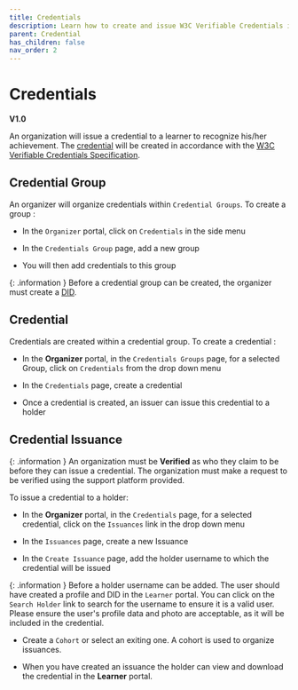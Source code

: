 ```yaml
---
title: Credentials
description: Learn how to create and issue W3C Verifiable Credentials in RCL Learn.
parent: Credential
has_children: false
nav_order: 2
---
```


# Credentials
**V1.0**

An organization will issue a credential to a learner to recognize his/her achievement. The [credential](/introduction/introduction.md) will be created in accordance with the [W3C Verifiable Credentials Specification](https://www.w3.org/TR/vc-data-model-2.0/).

## Credential Group

An organizer will organize credentials within ``Credential Groups``. To create a group :

- In the ``Organizer`` portal, click on ``Credentials`` in the side menu

- In the ``Credentials Group`` page, add a new group

- You will then add credentials to this group

{: .information }
Before a credential group can be created, the organizer must create a [DID](./did.md).

## Credential

Credentials are created within a credential group. To create a credential :

- In the **Organizer** portal, in the ``Credentials Groups`` page, for a selected Group, click on ``Credentials`` from the drop down menu

- In the ``Credentials`` page, create a credential

- Once a credential is created, an issuer can issue this credential to a holder

## Credential Issuance

{: .information }
An organization must be **Verified** as who they claim to be before they can issue a credential. The organization must make a request to be verified using the support platform provided.

To issue a credential to a holder:

- In the **Organizer** portal, in the ``Credentials`` page, for a selected credential, click on the ``Issuances`` link in the drop down menu

- In the ``Issuances`` page, create a new Issuance

- In the ``Create Issuance`` page, add the holder username to which the credential will be issued

{: .information }
Before a holder username can be added. The user should have created a profile and DID in the ``Learner`` portal. You can click on the ``Search Holder`` link to search for the username to ensure it is a valid user. Please ensure the user's profile data and photo are acceptable, as it will be included in the credential.

- Create a ``Cohort`` or select an exiting one. A cohort is used to organize issuances.

- When you have created an issuance the holder can view and download the credential in the **Learner** portal.